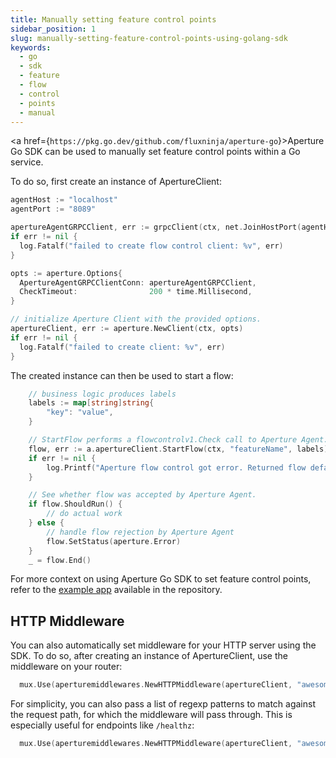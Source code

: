 ```yaml
---
title: Manually setting feature control points
sidebar_position: 1
slug: manually-setting-feature-control-points-using-golang-sdk
keywords:
  - go
  - sdk
  - feature
  - flow
  - control
  - points
  - manual
---
```


<a href={`https://pkg.go.dev/github.com/fluxninja/aperture-go`}>Aperture Go
SDK</a> can be used to manually set feature control points within a Go service.

To do so, first create an instance of ApertureClient:

```go
agentHost := "localhost"
agentPort := "8089"

apertureAgentGRPCClient, err := grpcClient(ctx, net.JoinHostPort(agentHost, agentPort))
if err != nil {
  log.Fatalf("failed to create flow control client: %v", err)
}

opts := aperture.Options{
  ApertureAgentGRPCClientConn: apertureAgentGRPCClient,
  CheckTimeout:                200 * time.Millisecond,
}

// initialize Aperture Client with the provided options.
apertureClient, err := aperture.NewClient(ctx, opts)
if err != nil {
  log.Fatalf("failed to create client: %v", err)
}
```

The created instance can then be used to start a flow:

```go
    // business logic produces labels
    labels := map[string]string{
        "key": "value",
    }

    // StartFlow performs a flowcontrolv1.Check call to Aperture Agent. It returns a Flow and an error if any.
    flow, err := a.apertureClient.StartFlow(ctx, "featureName", labels)
    if err != nil {
        log.Printf("Aperture flow control got error. Returned flow defaults to Allowed. flow.ShouldRun(): %t", flow.ShouldRun())
    }

    // See whether flow was accepted by Aperture Agent.
    if flow.ShouldRun() {
        // do actual work
    } else {
        // handle flow rejection by Aperture Agent
        flow.SetStatus(aperture.Error)
    }
    _ = flow.End()
```

For more context on using Aperture Go SDK to set feature control points, refer
to the [example app][example] available in the repository.

## HTTP Middleware

You can also automatically set middleware for your HTTP server using the SDK. To
do so, after creating an instance of ApertureClient, use the middleware on your
router:

```go
  mux.Use(aperturemiddlewares.NewHTTPMiddleware(apertureClient, "awesomeFeature", nil))
```

For simplicity, you can also pass a list of regexp patterns to match against the
request path, for which the middleware will pass through. This is especially
useful for endpoints like `/healthz`:

```go
  mux.Use(aperturemiddlewares.NewHTTPMiddleware(apertureClient, "awesomeFeature", []regexp.Regexp{regexp.MustCompile("/health.*")}))
```

[example]: https://github.com/fluxninja/aperture-go/tree/v2.0.0/example
